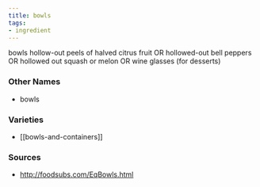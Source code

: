 ```yaml
---
title: bowls
tags:
- ingredient
---
```

bowls hollow-out peels of halved citrus fruit OR hollowed-out bell peppers OR hollowed out squash or melon OR wine glasses (for desserts)

### Other Names

* bowls

### Varieties

* [[bowls-and-containers]]

### Sources
* http://foodsubs.com/EqBowls.html
